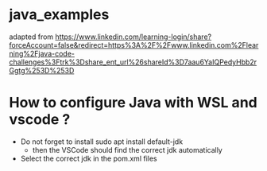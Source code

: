 # java_examples

adapted from https://www.linkedin.com/learning-login/share?forceAccount=false&redirect=https%3A%2F%2Fwww.linkedin.com%2Flearning%2Fjava-code-challenges%3Ftrk%3Dshare_ent_url%26shareId%3D7aau6YaIQPedyHbb2rGgtg%253D%253D

# How to configure Java with WSL and vscode ?
- Do not forget to install sudo apt install default-jdk
  * then the VSCode should find the correct jdk automatically
- Select the correct jdk in the pom.xml files